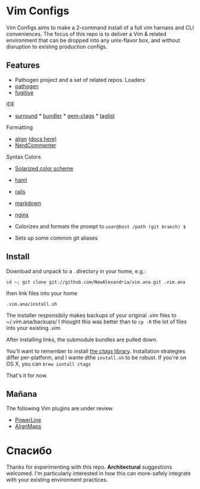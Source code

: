# Vim Configs #

Vim Configs aims to make a 2-command install of a full vim harnass and CLI conveniences.  The focus of this repo is to deliver a Vim & related environment that can be dropped into any unix-flavor box, and without disruption to existing production configs.

## Features ##
*  Pathogen project and a set of related repos.
  Loaders
  *  [pathogen](https://github.com/tpope/vim-pathogen)
  *  [fugitive](https://github.com/tpope/vim-fugitive)
  
  IDE
  *  [surround](https://github.com/tpope/vim-surround)
	*  [bundler](https://github.com/tpope/vim-bundler)
	*  [gem-ctags](https://github.com/tpope/gem-ctags)
	*  [taglist](https://github.com/thisivan/vim-taglist)
  
  Formatting
  *  [align](https://github.com/jezcope/vim-align) ([docs here](http://www.drchip.org/astronaut/vim/doc/Align.txt.html))
  *  [NerdCommenter](https://github.com/scrooloose/nerdcommenter) 
  
  Syntax Colors
  *  [Solarized color scheme](git://github.com/altercation/vim-colors-solarized.git)
  *  [haml](https://github.com/tpope/vim-haml)
  *  [rails](https://github.com/tpope/vim-rails)
  *  [markdown](https://github.com/tpope/vim-markdown)
  *  [nginx](https://github.com/vim-scripts/nginx.vim)

*  Colorizes and formats the prompt to ` user@host /path (git branch) $ ` 
*  Sets up some common git aliases

## Install ##
Download and unpack to a `.`directory in your home, e.g.:

` cd ~; git clone git://github.com/NewAlexandria/vim.ana.git .vim.ana `

then link files into your home

` .vim.ana/install.sh `

The installer responsibily makes backups of your original .vim files to ~/.vim.ana/backups/  I thought this was better than to `cp -R` the lot of files into your existing .vim   

After installing links, the submodule bundles are pulled down.

You'll want to remember to install [the *ctags* library](http://ctags.sourceforge.net/).  Installation strategies differ per-platform, and I wante dthe `install.sh` to be robust.  If you're on OS X, you can ``brew isntall ctags``

That's it for now.

## Mañana ##

The following Vim plugins are under review

* [PowerLine](https://github.com/Lokaltog/vim-powerline)
* [AlignMaps](http://www.drchip.org/astronaut/vim/align.html)

# Спасибо #

Thanks for experimenting with this repo. **Architectural** suggestions welcomed. I'm particularly interested in how this can more-safely integrate with your existing environment practices.
